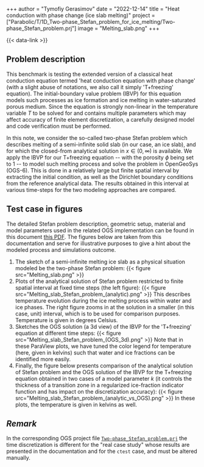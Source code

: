 +++
author = "Tymofiy Gerasimov"
date = "2022-12-14"
title = "Heat conduction with phase change (ice slab melting)"
project = ["Parabolic/T/1D_Two-phase_Stefan_problem_for_ice_melting/Two-phase_Stefan_problem.prj"]
image = "Melting_slab.png"
+++

{{< data-link >}}

## Problem description

This benchmark is testing the extended version of a classical heat conduction equation termed 'heat conduction equation with phase change' (with a slight abuse of notations, we also call it simply 'T+freezing' equation). The initial-boundary value problem (IBVP) for this equation models such processes as ice formation and ice melting in water-saturated porous medium. Since the equation is strongly non-linear in the temperature variable $T$ to be solved for and contains multiple parameters which may affect accuracy of finite element discretization, a carefully designed model and code verification must be performed.

In this note, we consider the so-called two-phase Stefan problem which describes melting of a semi-infinite solid slab (in our case, an ice slab), and for which the closed-from analytical solution in $x\in(0,\infty)$ is available. We apply the IBVP for our T+freezing equation -- with the porosity $\phi$ being set to 1 -- to model such melting process and solve the problem in OpenGeoSys (OGS-6). This is done in a relatively large but finite spatial interval by extracting the initial condition, as well as the Dirichlet boundary conditions from the reference analytical data. The results obtained in this interval at various time-steps for the two modeling approaches are compared.

## Test case in figures

The detailed Stefan problem description, geometric setup, material and model parameters used in the related OGS implementation can be found in this document [this PDF](Heat_conduction_phase_change_(ice_slab_melting).pdf). The figures below are taken from this documentation and serve for illustrative purposes to give a hint about the modeled process and simulations outcome.

1. The sketch of a semi-infinite melting ice slab as a physical situation modeled be the two-phase Stefan problem:
{{< figure src="Melting_slab.png" >}}
2. Plots of the analytical solution of Stefan problem restricted to finite spatial interval at fixed time steps (the left figure):
{{< figure src="Melting_slab_Stefan_problem_(analytic).png" >}}
This describes temperature evolution during the ice melting process within water and ice phases. The right figure zooms in at the solution in a smaller (in this case, unit) interval, which is to be used for comparison purposes. Temperature is given in degrees Celsius.
3. Sketches the OGS solution (a 3d view) of the IBVP for the 'T+freezing' equation at different time steps:
{{< figure src="Melting_slab_Stefan_problem_(OGS_3d).png" >}}
Note that in these ParaView plots, we have tuned the color legend for temperature (here, given in kelvins) such that water and ice fractions can be identified more easily.
4. Finally, the figure below presents comparison of the analytical solution of Stefan problem and the OGS solution of the IBVP for the T+freezing equation obtained in two cases of a model parameter $k$ (it controls the thickness of a transition zone in a regularized ice-fraction indicator function and has impact on the discretization accuracy):
{{< figure src="Melting_slab_Stefan_problem_(analytic_vs_OGS).png" >}}
In these plots, the temperature is given in kelvins as well.

## *Remark*

In the corresponding OGS project file [`Two-phase_Stefan_problem.prj`](https://gitlab.opengeosys.org/ogs/ogs/-/blob/master/Tests/Data/Parabolic/T/1D_Two-phase_Stefan_problem_for_ice_melting/Two-phase_Stefan_problem.prj) the time discretization is different for the "real case study" whose results are presented in the documentation and for the `ctest` case, and must be altered manually.
